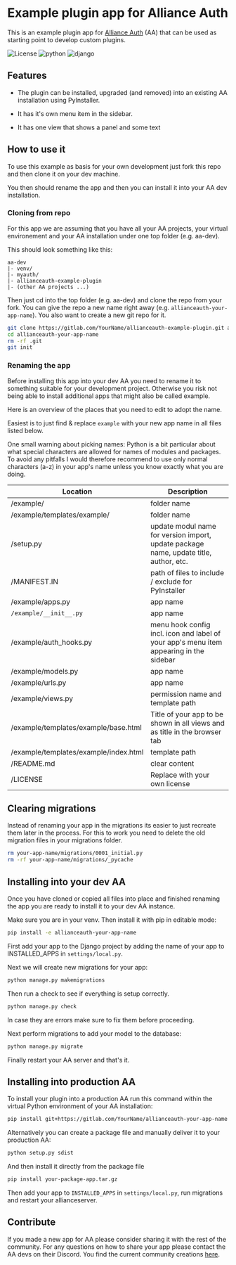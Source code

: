 # Example plugin app for Alliance Auth

This is an example plugin app for [Alliance Auth](https://gitlab.com/allianceauth/allianceauth) (AA) that can be used as starting point to develop custom plugins.

![License](https://img.shields.io/badge/license-MIT-green) ![python](https://img.shields.io/badge/python-3.5-informational) ![django](https://img.shields.io/badge/django-2.2-informational)

## Features

- The plugin can be installed, upgraded (and removed) into an existing AA installation using PyInstaller.

- It has it's own menu item in the sidebar.

- It has one view that shows a panel and some text

## How to use it

To use this example as basis for your own development just fork this repo and then clone it on your dev machine.

You then should rename the app and then you can install it into your AA dev installation.

### Cloning from repo

For this app we are assuming that you have all your AA projects, your virtual environement and your AA installation under one top folder (e.g. aa-dev).

This should look something like this:

```plain
aa-dev
|- venv/
|- myauth/
|- allianceauth-example-plugin
|- (other AA projects ...)

```

Then just cd into the top folder (e.g. aa-dev) and clone the repo from your fork. You can give the repo a new name right away (e.g. `allianceauth-your-app-name`).
You also want to create a new git repo for it.

```bash
git clone https://gitlab.com/YourName/allianceauth-example-plugin.git allianceauth-your-app-name
cd allianceauth-your-app-name
rm -rf .git
git init
```

### Renaming the app

Before installing this app into your dev AA you need to rename it to something suitable for your development project. Otherwise you risk not being able to install additional apps that might also be called example.

Here is an overview of the places that you need to edit to adopt the name.

Easiest is to just find & replace `example` with your new app name in all files listed below. 

One small warning about picking names: Python is a bit particular about what special characters are allowed for names of modules and packages. To avoid any pitfalls I would therefore recommend to use only normal characters (a-z) in your app's name unless you know exactly what you are doing.

Location | Description
-- | --
/example/ | folder name
/example/templates/example/ | folder name
/setup.py | update modul name for version import, update package name, update title, author, etc.
/MANIFEST.IN | path of files to include / exclude for PyInstaller
/example/apps.py | app name
`/example/__init__.py` | app name
/example/auth_hooks.py | menu hook config incl. icon and label of your app's menu item appearing in the sidebar
/example/models.py | app name
/example/urls.py | app name
/example/views.py | permission name and template path
/example/templates/example/base.html | Title of your app to be shown in all views and as title in the browser tab
/example/templates/example/index.html | template path
/README.md | clear content
/LICENSE | Replace with your own license

## Clearing migrations

Instead of renaming your app in the migrations its easier to just recreate them later in the process. For this to work you need to delete the old migration files in your migrations folder.

```bash
rm your-app-name/migrations/0001_initial.py
rm -rf your-app-name/migrations/_pycache
```

## Installing into your dev AA

Once you have cloned or copied all files into place and finished renaming the app you are ready to install it to your dev AA instance.

Make sure you are in your venv. Then install it with pip in editable mode:

```bash
pip install -e allianceauth-your-app-name
```

First add your app to the Django project by adding the name of your app to INSTALLED_APPS in `settings/local.py`.

Next we will create new migrations for your app:

```bash
python manage.py makemigrations
```

Then run a check to see if everything is setup correctly.

```bash
python manage.py check
```

In case they are errors make sure to fix them before proceeding.

Next perform migrations to add your model to the database:

```bash
python manage.py migrate
```

Finally restart your AA server and that's it.

## Installing into production AA

To install your plugin into a production AA run this command within the virtual Python environment of your AA installation:

```bash
pip install git+https://gitlab.com/YourName/allianceauth-your-app-name
```

Alternatively you can create a package file and manually deliver it to your production AA:

```bash
python setup.py sdist
```

And then install it directly from the package file

```bash
pip install your-package-app.tar.gz
```

Then add your app to `INSTALLED_APPS` in `settings/local.py`, run migrations and restart your allianceserver.

## Contribute

If you made a new app for AA please consider sharing it with the rest of the community. For any questions on how to share your app please contact the AA devs on their Discord. You find the current community creations [here](https://gitlab.com/allianceauth/community-creations).
